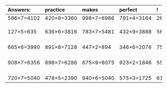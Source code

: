 | Answers: | practice | makes | perfect | ! |
| :--- | :--- | :--- | :--- | :--- |
| 586×7=4102 | 420×8=3360 | 998×7=6986 | 791×4=3164 | 269×3=807 | 
|   |   |   |   |   | 
|   |   |   |   |   | 
|   |   |   |   |   | 
| 127×5=635 | 636×6=3816 | 783×7=5481 | 432×9=3888 | 563×3=1689 | 
|   |   |   |   |   | 
|   |   |   |   |   | 
|   |   |   |   |   | 
|   |   |   |   |   | 
| 665×6=3990 | 891×8=7128 | 447×2=894 | 346×6=2076 | 759×8=6072 | 
|   |   |   |   |   | 
|   |   |   |   |   | 
|   |   |   |   |   | 
|   |   |   |   |   | 
| 908×7=6356 | 898×7=6286 | 675×9=6075 | 923×2=1846 | 555×9=4995 | 
|   |   |   |   |   | 
|   |   |   |   |   | 
|   |   |   |   |   | 
|   |   |   |   |   | 
| 720×7=5040 | 478×5=2390 | 840×6=5040 | 575×3=1725 | 619×9=5571 | 

